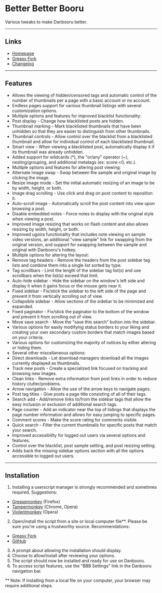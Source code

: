 Better Better Booru
===================
Various tweaks to make Danbooru better.
 
---
Links
-----
* [Homepage](https://github.com/pseudonymous/better-better-booru)
* [Greasy Fork](https://greasyfork.org/scripts/3575-better-better-booru)
* [Changelog](https://github.com/pseudonymous/better-better-booru/blob/master/changelog.md)
 
---
Features
--------
* Allows the viewing of hidden/censored tags and automatic control of the number of thumbnails per a page with a basic account or no account.
* Endless pages support for various thumbnail listings with several customization options.
* Multiple options and features for improved blacklist functionality:
 * Post display - Change how blacklisted posts are hidden.
 * Thumbnail marking - Mark blacklisted thumbnails that have been unhidden so that they are easier to distinguish from other thumbnails.
 * Thumbnail controls - Allow control over the blacklist from a blacklisted thumbnail and allow for individual control of each blacklisted thumbnail.
 * Smart view - When viewing a blacklisted post, automatically display it if its thumbnail was already unhidden.
 * Added support for wildcards (*), the "or/any" operator (~), nesting/grouping, and additional metatags (ex: score:&lt;0, etc.).
* Multiple options and features for altering post viewing:
 * Alternate image swap - Swap between the sample and original image by clicking the image.
 * Resize image mode - Set the initial automatic resizing of an image to be by width, height, or both.
 * Image drag scrolling - Use click and drag on post content to reposition it.
 * Auto-scroll image - Automatically scroll the post content into view upon browsing a post.
 * Disable embedded notes - Force notes to display with the original style when viewing a post.
 * Improved image resizing that works on flash content and also allows resizing by width, height, or both.
 * Improved ugoira functionality that includes note viewing on sample video versions, an additional "view sample" link for swapping from the original version, and support for swapping between the sample and original with Danbooru's hotkey.
* Multiple options for altering the layout:
 * Remove tag headers - Remove the headers from the post sidebar tag lists and combine them into a single list sorted by type.
 * Tag scrollbars - Limit the length of the sidebar tag list(s) and use scrollbars when the list(s) exceed that limit.
 * Auto-hide sidebar - Hide the sidebar on the window's left side and display it when it gains focus or the mouse gets near it.
 * Fixed sidebar - Fix/stick the sidebar to the left side of the page and prevent it from vertically scrolling out of view.
 * Collapsible sidebar - Allow sections of the sidebar to be minimized and expanded.
 * Fixed paginator - Fix/stick the paginator to the bottom of the window and prevent it from scrolling out of view.
 * Move save search - Move the "save this search" button into the sidebar.
 * Various options for easily modifying status borders to your liking and creating your own secondary custom borders that match images based on your criteria.
 * Various options for customizing the majority of notices by either altering or hiding them.
* Several other miscellaneous options:
 * Direct downloads - Let download managers download all the images currently displayed as thumbnails.
 * Track new posts - Create a specialized link focused on tracking and browsing new images.
 * Clean links - Remove extra information from post links in order to reduce history clutter/problems.
 * Arrow navigation - Allow the use of the arrow keys to navigate pages.
 * Post tag titles - Give posts a page title consisting of all of their tags.
 * Search add - Add/remove links to/from the sidebar tags that allow the easy inclusion or exclusion of additional search tags.
 * Page counter - Add an indicator near the top of listings that displays the page number information and allows for easy jumping to specific pages.
 * Comment scores - Make the score rating for comments visible.
 * Quick search - Filter the current thumbnails for specific posts that match your search.
* Improved accessibility for logged out users via several options and features:
 * Control over the blacklist, post sample setting, and post resizing setting.
 * Adds back the missing sidebar options section with all the options accessible to logged out users.

 
---
Installation
---------------
1. Installing a userscript manager is strongly recommended and sometimes required. Suggestions:
 * [Greasemonkey](https://addons.mozilla.org/en-US/firefox/addon/greasemonkey/) (Firefox)
 * [Tampermonkey](http://tampermonkey.net/) (Chrome, Opera)
 * [Violentmonkey](https://addons.opera.com/extensions/details/violent-monkey/) (Opera)
2. Open/install the script from a site or local computer file**. Please be sure you're using a trustworthy source. Recommendations:
 * [Greasy Fork](https://greasyfork.org/scripts/3575-better-better-booru)
 * [GitHub](https://github.com/pseudonymous/better-better-booru)
3. A prompt about allowing the installation should display.
4. Choose to allow/install after reviewing your options.
5. The script should now be installed and ready for use on Danbooru.
6. To access script features, use the "BBB Settings" link in the Danbooru navigation bar.
 
** Note: If installing from a local file on your computer, your browser may require additional steps.
